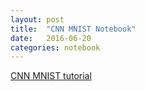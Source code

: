 ```yaml
---
layout: post
title:  "CNN MNIST Notebook"
date:   2016-06-20
categories: notebook
---
```


[CNN MNIST tutorial](https://nbviewer.jupyter.org/github/makslo/jupyter/blob/master/cnn_mnist.ipynb#)
